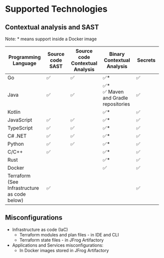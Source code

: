 # Supported Technologies

## Contextual analysis and SAST

Note: \* means support inside a  Docker image

<table><thead><tr><th width="189">Programming Language</th><th width="157">Source code SAST</th><th width="149">Source code Contextual Analysis</th><th width="149">Binary Contextual Analysis</th><th width="155">Secrets</th></tr></thead><tbody><tr><td>Go</td><td><span data-gb-custom-inline data-tag="emoji" data-code="2705">✅</span></td><td><span data-gb-custom-inline data-tag="emoji" data-code="2705">✅</span></td><td><span data-gb-custom-inline data-tag="emoji" data-code="2705">✅</span>*</td><td><span data-gb-custom-inline data-tag="emoji" data-code="2705">✅</span></td></tr><tr><td>Java</td><td><span data-gb-custom-inline data-tag="emoji" data-code="2705">✅</span></td><td><span data-gb-custom-inline data-tag="emoji" data-code="2705">✅</span></td><td><span data-gb-custom-inline data-tag="emoji" data-code="2705">✅</span>*<br><span data-gb-custom-inline data-tag="emoji" data-code="2705">✅</span> Maven and Gradle repositories</td><td><span data-gb-custom-inline data-tag="emoji" data-code="2705">✅</span></td></tr><tr><td>Kotlin</td><td></td><td></td><td><span data-gb-custom-inline data-tag="emoji" data-code="2705">✅</span>*</td><td><span data-gb-custom-inline data-tag="emoji" data-code="2705">✅</span></td></tr><tr><td>JavaScript</td><td><span data-gb-custom-inline data-tag="emoji" data-code="2705">✅</span></td><td><span data-gb-custom-inline data-tag="emoji" data-code="2705">✅</span></td><td><span data-gb-custom-inline data-tag="emoji" data-code="2705">✅</span>*</td><td><span data-gb-custom-inline data-tag="emoji" data-code="2705">✅</span></td></tr><tr><td>TypeScript</td><td><span data-gb-custom-inline data-tag="emoji" data-code="2705">✅</span></td><td><span data-gb-custom-inline data-tag="emoji" data-code="2705">✅</span></td><td><span data-gb-custom-inline data-tag="emoji" data-code="2705">✅</span>*</td><td><span data-gb-custom-inline data-tag="emoji" data-code="2705">✅</span></td></tr><tr><td>C# .NET</td><td><span data-gb-custom-inline data-tag="emoji" data-code="2705">✅</span></td><td><span data-gb-custom-inline data-tag="emoji" data-code="2705">✅</span></td><td><span data-gb-custom-inline data-tag="emoji" data-code="2705">✅</span>*</td><td><span data-gb-custom-inline data-tag="emoji" data-code="2705">✅</span></td></tr><tr><td>Python</td><td><span data-gb-custom-inline data-tag="emoji" data-code="2705">✅</span></td><td><span data-gb-custom-inline data-tag="emoji" data-code="2705">✅</span></td><td><span data-gb-custom-inline data-tag="emoji" data-code="2705">✅</span>*</td><td><span data-gb-custom-inline data-tag="emoji" data-code="2705">✅</span></td></tr><tr><td>C/C++</td><td><span data-gb-custom-inline data-tag="emoji" data-code="2705">✅</span></td><td></td><td><span data-gb-custom-inline data-tag="emoji" data-code="2705">✅</span>*</td><td><span data-gb-custom-inline data-tag="emoji" data-code="2705">✅</span></td></tr><tr><td>Rust</td><td></td><td></td><td><span data-gb-custom-inline data-tag="emoji" data-code="2705">✅</span>*</td><td><span data-gb-custom-inline data-tag="emoji" data-code="2705">✅</span></td></tr><tr><td>Docker</td><td></td><td></td><td><span data-gb-custom-inline data-tag="emoji" data-code="2705">✅</span></td><td><span data-gb-custom-inline data-tag="emoji" data-code="2705">✅</span></td></tr><tr><td>Terraform <br>(See Infrastructure as code below)</td><td><span data-gb-custom-inline data-tag="emoji" data-code="2705">✅</span></td><td></td><td></td><td><span data-gb-custom-inline data-tag="emoji" data-code="2705">✅</span></td></tr></tbody></table>

## Misconfigurations

* Infrastructure as code (IaC)
  * Terraform modules and plan files - in IDE and CLI
  * Terraform state files - in JFrog Artifactory
* Applications and Services misconfigurations:
  * In Docker images stored in JFrog Artifactory

